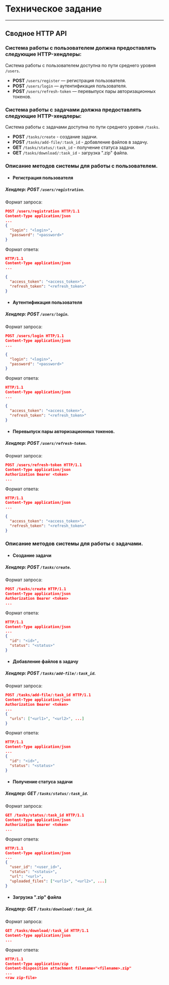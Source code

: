 # Техническое задание

____

## Сводное HTTP API


### Система работы с пользователем должна предоставлять следующие HTTP-хендлеры:

Система работы с пользователем доступна по пути среднего уровня `/users`.

- **POST** `/users/register` — регистрация пользователя.
- **POST** `/users/login` — аутентификация пользователя.
- **POST** `/users/refresh-token` — перевыпуск пары авторизационных токенов.

### Система работы с задачами должна предоставлять следующие HTTP-хендлеры:

Система работы с задачами доступна по пути среднего уровня `/tasks`.

- **POST** `/tasks/create` - создание задачи.
- **POST** `/tasks/add-file/:task_id` - добавление файлов в задачу.
- **GET** `/tasks/status/:task_id` - получение статуса задачи.
- **GET** `/tasks/download/:task_id` - загрузка ".zip" файла.

### Описание методов системы для работы с пользователем.

- #### Регистрация пользователя

##### Хендлер: **POST** `/users/registration`.

Формат запроса:

```json lines
POST /users/registration HTTP/1.1
Content-Type application/json
...
{
  "login": "<login>",
  "password": "<password>"
} 
```

Формат ответа:

```json lines
HTTP/1.1
Content-Type application/json
...

{
  "access_token": "<access_token>",
  "refresh_token": "<refresh_token>"
}
```

- #### Аутентификация пользователя

##### Хендлер: **POST** `/users/login`.

Формат запроса:

```json lines
POST /users/login HTTP/1.1
Content-Type application/json
...

{
  "login": "<login>",
  "password": "<password>"
}
```

Формат ответа:

```json lines
HTTP/1.1
Content-Type application/json
...

{
  "access_token": "<access_token>",
  "refresh_token": "<refresh_token>"
}
```


- #### Перевыпуск пары авторизационных токенов.

##### Хендлер: **POST** `/users/refresh-token`.

Формат запроса:

```json lines
POST /users/refresh-token HTTP/1.1
Content-Type application/json
Authorization Bearer <token>
...
```

Формат ответа:

```json lines
HTTP/1.1
Content-Type application/json
...

{
  "access_token": "<access_token>",
  "refresh_token": "<refresh_token>"
}
```

### Описание методов системы для работы с задачами.

- #### Создание задачи

##### Хендлер: **POST** `/tasks/create`.

Формат запроса:

```json lines
POST /tasks/create HTTP/1.1
Content-Type application/json
Authorization Bearer <token>
...
```

Формат ответа:

```json lines
HTTP/1.1
Content-Type application/json
...
{  
  "id": "<id>",
  "status": "<status>"
}
```

- #### Добавление файлов в задачу

##### Хендлер: **POST** `/tasks/add-file/:task_id`.

Формат запроса:

```json lines
POST /tasks/add-file/:task_id HTTP/1.1
Content-Type application/json
Authorization Bearer <token>
...
{
  "urls": ["<url1>", "<url2>", ...]
}
```

Формат ответа:

```json lines
HTTP/1.1
Content-Type application/json
...
{  
  "id": "<id>",
  "status": "<status>"
}
```

- #### Получение статуса задачи

##### Хендлер: **GET** `/tasks/status/:task_id`.

Формат запроса:

```json lines
GET /tasks/status/:task_id HTTP/1.1
Content-Type application/json
Authorization Bearer <token>
...
```

Формат ответа:

```json lines
HTTP/1.1
Content-Type application/json
...
{
  "user_id": "<user_id>",
  "status": "<status>",
  "url": "<url>",
  "uploaded_files": ["<url1>", "<url2>", ...]
}
```

- #### Загрузка ".zip" файла

##### Хендлер: **GET** `/tasks/download/:task_id`.

Формат запроса:

```json lines
GET /tasks/download/:task_id HTTP/1.1
Content-Type application/json
...
```

Формат ответа:

```json lines
HTTP/1.1
Content-Type application/zip
Content-Disposition attachment filename="<filename>.zip"
...
<raw zip-file>
```